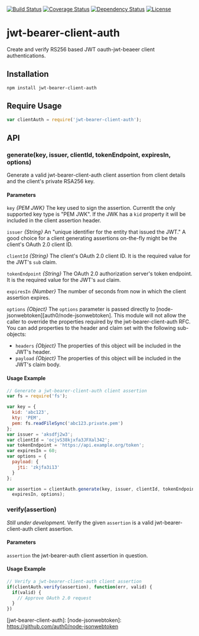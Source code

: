 [![Build Status](https://travis-ci.org/OADA/jwt-bearer-client-auth.svg?branch=master)](https://travis-ci.org/OADA/jwt-bearer-client-auth)
[![Coverage Status](https://coveralls.io/repos/OADA/jwt-bearer-client-auth/badge.svg?branch=master)](https://coveralls.io/r/OADA/jwt-bearer-client-auth?branch=master)
[![Dependency Status](https://david-dm.org/oada/jwt-bearer-client-auth.svg)](https://david-dm.org/oada/jwt-bearer-client-auth)
[![License](http://img.shields.io/:license-Apache%202.0-green.svg)](http://www.apache.org/licenses/LICENSE-2.0.html)

# jwt-bearer-client-auth #

Create and verify RS256 based JWT oauth-jwt-beaeer client authentications.

## Installation ##
```shell
npm install jwt-bearer-client-auth
```

## Require Usage ##
```javascript
var clientAuth = require('jwt-bearer-client-auth');
```

## API ##

### generate(key, issuer, clientId, tokenEndpoint, expiresIn, options) ###
Generate a valid jwt-bearer-client-auth client assertion from client details and
the client's private RSA256 key.

#### Parameters ####
`key` *{PEM JWK}* The key used to sign the assertion. Currentlt the only
supported key type is "PEM JWK". If the JWK has a `kid` property it will be
included in the client assertion header.

`issuer` *{String}* An "unique identifier for the entity that issued the JWT." A
good choice for a client generating assertions on-the-fly might be the client's
OAuth 2.0 client ID.

`clientId` *{String}* The client's OAuth 2.0 client ID. It is the required value
for the JWT's `sub` claim.

`tokenEndpoint` *{String}* The OAuth 2.0 authorization server's token endpoint.
It is the required value for the JWT's `aud` claim.

`expiresIn` *{Number}* The number of seconds from now in which the client
assertion expires.

`options` *{Object}* The `options` parameter is passed directly to
[node-jsonwebtoken][auth0/node-jsonwebtoken]. This module will not allow the
caller  to override the properties required by the jwt-bearer-client-auth RFC.
You can add properties to the header and claim set with the following
sub-objects:

  * `headers` *{Object}* The properties of this object will be included in the
    JWT's header.
  * `payload` *{Object}* The properties of this object will be included in the
    JWT's claim body.

#### Usage Example ####
```javascript
// Generate a jwt-bearer-client-auth client assertion
var fs = require('fs');

var key = {
  kid: 'abc123',
  kty: 'PEM',
  pem: fs.readFileSync('abc123.private.pem')
};
var issuer = 'aksdfj2w3';
var clientId = 'ocjvS38kjxfa3JFXal342';
var tokenEndpoint = 'https://api.example.org/token';
var expiresIn = 60;
var options = {
  payload: {
    jti: 'zkjfa3i13'
  }
};

var assertion = clientAuth.generate(key, issuer, clientId, tokenEndpoint,
  expiresIn, options);
```

### verify(assertion) ###
*Still under development.* Verify the given `assertion` is a valid
jwt-bearer-client-auth client assertion.

#### Parameters ####
`assertion` the jwt-bearer-auth client assertion in question.

#### Usage Example ####
```javascript
// Verify a jwt-bearer-client-auth client assertion
if(clientAuth.verify(assertion), function(err, valid) {
  if(valid) {
    // Approve OAuth 2.0 request
  }
})
```

[jwt-bearer-client-auth]:
[node-jsonwebtoken]: https://github.com/auth0/node-jsonwebtoken
